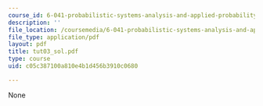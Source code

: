 ```yaml
---
course_id: 6-041-probabilistic-systems-analysis-and-applied-probability-spring-2006
description: ''
file_location: /coursemedia/6-041-probabilistic-systems-analysis-and-applied-probability-spring-2006/c05c387100a810e4b1d456b3910c0680_tut03_sol.pdf
file_type: application/pdf
layout: pdf
title: tut03_sol.pdf
type: course
uid: c05c387100a810e4b1d456b3910c0680

---
```

None